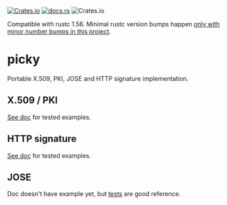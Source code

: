 [![Crates.io](https://img.shields.io/crates/v/picky.svg)](https://crates.io/crates/picky)
[![docs.rs](https://docs.rs/picky/badge.svg)](https://docs.rs/picky)
![Crates.io](https://img.shields.io/crates/l/picky)

Compatible with rustc 1.56.
Minimal rustc version bumps happen [only with minor number bumps in this project](https://github.com/Devolutions/picky-rs/issues/89#issuecomment-868303478).

# picky

Portable X.509, PKI, JOSE and HTTP signature implementation.

## X.509 / PKI

[See doc](https://docs.rs/picky/latest/picky/x509/index.html) for tested examples.

## HTTP signature

[See doc](https://docs.rs/picky/latest/picky/http/index.html) for tested examples.

## JOSE

Doc doesn't have example yet, but [tests](https://github.com/Devolutions/picky-rs/blob/master/picky/src/jose/jwt.rs#L438) are good reference.

